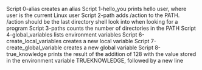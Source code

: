 Script 0-alias creates an alias
Script 1-hello_you prints hello user, where user is the current Linux user
Script 2-path adds /action to the PATH. /action should be the last directory shell look into when looking for a program
Script 3-paths counts the number of directories in the PATH
Script 4-global_variables lists environment variables
Script 6-create_local_variables creates a new local variable
Script 7-create_global_variable creates a new global variable
Script 8-true_knowledge prints the result of the addition of 128 with the value stored in the environment variable TRUEKNOWLEDGE, followed by a new line
